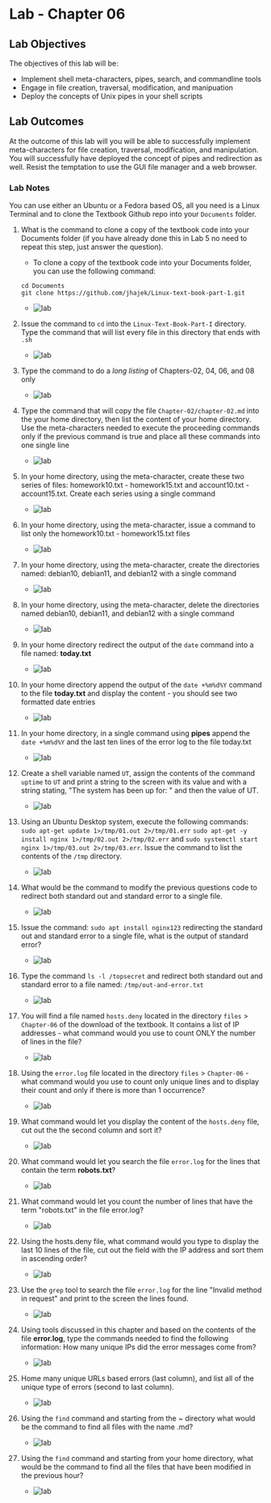 # Lab - Chapter 06

## Lab Objectives

The objectives of this lab will be:

* Implement shell meta-characters, pipes, search, and commandline tools 
* Engage in file creation, traversal, modification, and manipuation
* Deploy the concepts of Unix pipes in your shell scripts

## Lab Outcomes

At the outcome of this lab will you will be able to successfully implement meta-characters for file creation, traversal, modification, and manipulation. You will successfully have deployed the concept of pipes and redirection as well.  Resist the temptation to use the GUI file manager and a web browser. 

### Lab Notes

You can use either an Ubuntu or a Fedora based OS, all you need is a Linux Terminal and to clone the Textbook Github repo into your `Documents` folder.

1. What is the command to clone a copy of the textbook code into your Documents folder (if you have already done this in Lab 5 no need to repeat this step, just answer the question).  
   * To clone a copy of the textbook code into your Documents folder, you can use the following command:
    
    `cd Documents`  
    `git clone https://github.com/jhajek/Linux-text-book-part-1.git`
    
    * ![lab](../Images/1.png)

2. Issue the command to `cd` into the `Linux-Text-Book-Part-I` directory. Type the command that will list every file in this directory that ends with `.sh`   
    * ![lab](../Images/2.png)
3. Type the command to do a *long listing* of Chapters-02, 04, 06, and 08 only    
    * ![lab](../Images/3.png)
4. Type the command that will copy the file `Chapter-02/chapter-02.md` into the your home directory, then list the content of your home directory. Use the meta-characters needed to execute the proceeding commands only if the previous command is true and place all these commands into one single line   
    * ![lab](../Images/4.png)
5. In your home directory, using the meta-character, create these two series of files: homework10.txt - homework15.txt and account10.txt - account15.txt. Create each series using a single command   
    * ![lab](../Images/5.png)
6. In your home directory, using the meta-character, issue a command to list only the homework10.txt - homework15.txt files   
    * ![lab](../Images/6.png)
7. In your home directory, using the meta-character, create the directories named: debian10, debian11, and debian12 with a single command   
    * ![lab](../Images/7.png)
8. In your home directory, using the meta-character, delete the directories named debian10, debian11, and debian12 with a single command   
    * ![lab](../Images/8.png)
9. In your home directory redirect the output of the `date` command into a file named: **today.txt**   
    * ![lab](../Images/9.png)
10. In your home directory append the output of the `date +%m%d%Y` command to the file **today.txt** and display the content - you should see two formatted date entries   
    * ![lab](../Images/10.png)
11. In your home directory, in a single command using **pipes** append the `date +%m%d%Y` and the last ten lines of the error log to the file today.txt   
    * ![lab](../Images/11.png)
12. Create a shell variable named `UT`, assign the contents of the command `uptime` to `UT` and print a string to the screen with its value and with a string stating, "The system has been up for: " and then the value of UT.    
    * ![lab](../Images/12.png)
13. Using an Ubuntu Desktop system, execute the following commands: ```sudo apt-get update 1>/tmp/01.out 2>/tmp/01.err``` ```sudo apt-get -y install nginx 1>/tmp/02.out 2>/tmp/02.err``` and ```sudo systemctl start nginx 1>/tmp/03.out 2>/tmp/03.err```. Issue the command to list the contents of the `/tmp` directory.   
    * ![lab](../Images/13.png)
14. What would be the command to modify the previous questions code to redirect both standard out and standard error to a single file.   
    * ![lab](../Images/14.png)
15. Issue the command: `sudo apt install nginx123` redirecting the standard out and standard error to a single file, what is the output of standard error?   
    * ![lab](../Images/15.png)
16. Type the command ```ls -l /topsecret``` and redirect both standard out and standard error to a file named: `/tmp/out-and-error.txt`   
    * ![lab](../Images/16.png)
17. You will find a file named `hosts.deny` located in the directory `files` > `Chapter-06` of the download of the textbook. It contains a list of IP addresses - what command would you use to count ONLY the number of lines in the file?   
    * ![lab](../Images/17.png)
18. Using the `error.log` file located in the directory `files` > `Chapter-06` - what command would you use to count only unique lines and to display their count and only if there is more than 1 occurrence?   
    * ![lab](../Images/18.png)
19. What command would let you display the content of the `hosts.deny` file, cut out the the second column and sort it?  
    * ![lab](../Images/19.png)
20. What command would let you search the file `error.log` for the lines that contain the term **robots.txt**?   
    * ![lab](../Images/20.png)
21. What command would let you count the number of lines that have the term "robots.txt" in the file error.log?   
    * ![lab](../Images/21.png)
22. Using the hosts.deny file, what command would you type to display the last 10 lines of the file, cut out the field with the IP address and sort them in ascending order?   
    * ![lab](../Images/22.png)
23. Use the `grep` tool to search the file `error.log` for the line "Invalid method in request" and print to the screen the lines found.   
    * ![lab](../Images/23.png)
24. Using tools discussed in this chapter and based on the contents of the file **error.log**, type the commands needed to find the following information: How many unique IPs did the error messages come from?     
    * ![lab](../Images/24.png)
25. Home many unique URLs based errors (last column), and list all of the unique type of errors (second to last column).    
    * ![lab](../Images/25.png)
26. Using the ```find``` command and starting from the \~ directory what would be the command to find all files with the name .md?   
     * ![lab](../Images/26.png)
27. Using the `find` command and starting from your home directory, what would be the command to find all the files that have been modified in the previous hour?   
     * ![lab](../Images/27.png)